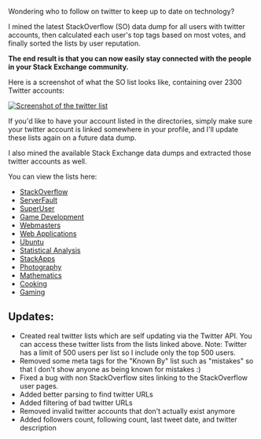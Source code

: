 Wondering who to follow on twitter to keep up to date on technology?

I mined the latest StackOverflow (SO) data dump for all users with twitter accounts, then calculated each user's top tags based on most votes, and finally sorted the lists by user reputation.

**The end result is that you can now easily stay connected with the people in your Stack Exchange community.**

Here is a screenshot of what the SO list looks like, containing over 2300 Twitter accounts:

[![Screenshot of the twitter list][img1]][1]

If you'd like to have your account listed in the directories, simply make sure your twitter account is linked somewhere in your profile, and I'll update these lists again on a future data dump.

I also mined the available Stack Exchange data dumps and extracted those twitter accounts as well.

You can view the lists here:

- [StackOverflow][1]
- [ServerFault][2]
- [SuperUser][3]
- [Game Development][4]
- [Webmasters][5]
- [Web Applications][6]
- [Ubuntu][7]
- [Statistical Analysis][8]
- [StackApps][9]
- [Photography][10]
- [Mathematics][11]
- [Cooking][12]
- [Gaming][13]

## Updates:

- Created real twitter lists which are self updating via the Twitter API.  You can access these twitter lists from the lists linked above.  Note: Twitter has a limit of 500 users per list so I include only the top 500 users.
- Removed some meta tags for the "Known By" list such as "mistakes" so that I don't show anyone as being known for mistakes :)
- Fixed a bug with non StackOverflow sites linking to the StackOverflow user pages.
- Added better parsing to find twitter URLs
- Added filtering of bad twitter URLs
- Removed invalid twitter accounts that don't actually exist anymore
- Added followers count,  following count, last tweet date, and twitter description

[1]: http://www.brianbondy.com/stackexchange-twitter/stackoverflow
[2]: http://www.brianbondy.com/stackexchange-twitter/serverfault
[3]: http://www.brianbondy.com/stackexchange-twitter/superuser
[4]: http://www.brianbondy.com/stackexchange-twitter/gamedevelopment
[5]: http://www.brianbondy.com/stackexchange-twitter/webmasters
[6]: http://www.brianbondy.com/stackexchange-twitter/webapplications
[7]: http://www.brianbondy.com/stackexchange-twitter/ubuntu
[8]: http://www.brianbondy.com/stackexchange-twitter/statisticalanalysis
[9]: http://www.brianbondy.com/stackexchange-twitter/stackapps
[10]: http://www.brianbondy.com/stackexchange-twitter/photography
[11]: http://www.brianbondy.com/stackexchange-twitter/mathematics
[12]: http://www.brianbondy.com/stackexchange-twitter/cooking
[13]: http://www.brianbondy.com/stackexchange-twitter/gaming

[img1]: http://www.brianbondy.com/static/img/blogpost_105/twitterSEScreenshot.png
